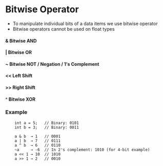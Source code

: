# Bitwise Operator

* To manipulate individual bits of a data items we use bitwise operator
* Bitwise operators cannot be used on float types

####    &   Bitwise AND
####    |   Bitwise OR
####    ~   Bitwise NOT / Negation / 1's Complement
####    <<  Left Shift
####    >>  Right Shift
####    ^   Bitwise XOR

### Example
```
    int a = 5;   // Binary: 0101
    int b = 3;   // Binary: 0011

    a & b  → 1   // 0001
    a | b  → 7   // 0111
    a ^ b  → 6   // 0110
    ~a     → -6  // In 2's complement: 1010 (for 4-bit example)
    a << 1 → 10  // 1010
    a >> 1 → 2   // 0010
```
